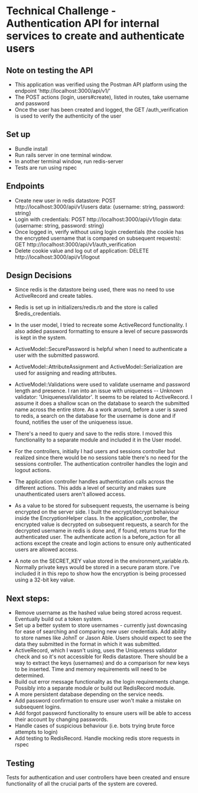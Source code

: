 # Technical Challenge - Authentication API for internal services to create and authenticate users

## Note on testing the API
* This application was verified using the Postman API platform using the endpoint 'http://localhost:3000/api/v1/'
* The POST actions (login, users#create), listed in routes, take username and password
* Once the user has been created and logged, the GET /auth_verification is used to verify the authenticity of the user

## Set up
* Bundle install
* Run rails server in one terminal window.
* In another terminal window, run redis-server
* Tests are run using rspec

## Endpoints
* Create new user in redis datastore: POST http://localhost:3000/api/v1/users data: {username: string, password: string}
* Login with credentials: POST http://localhost:3000/api/v1/login data: {username: string, password: string}
* Once logged in, verify without using login credentials (the cookie has the encrypted username that is compared on subsequent requests): GET http://localhost:3000/api/v1/auth_verification
* Delete cookie value and log out of application: DELETE http://localhost:3000/api/v1/logout

## Design Decisions
* Since redis is the datastore being used, there was no need to use ActiveRecord and create tables.
* Redis is set up in initializers/redis.rb and the store is called $redis_credentials.
* In the user model, I tried to recreate some ActiveRecord functionality. I also added password formatting to ensure a level of secure passwords is kept in the system.
* ActiveModel::SecurePassword is helpful when I need to authenticate a user with the submitted password.
* ActiveModel::AttributeAssignment and ActiveModel::Serialization are used for assigning and reading attributes.
* ActiveModel::Validations were used to validate username and password length and presence. I ran into an issue with uniqueness -- Unknown validator: 'UniquenessValidator'. It seems to be related to ActiveRecord. I assume it does a shallow scan on the database to search the submitted name across the entire store.
As a work around, before a user is saved to redis, a search on the database for the username is done and if found, notifies the user of the uniqueness issue.
* There's a need to query and save to the redis store. I moved this functionality to a separate module and included it in the User model.
* For the controllers, initially I had users and sessions controller but realized since there would be no sessions table there's no need for the sessions controller. The authentication controller handles the login and logout actions.
* The application controller handles authentication calls across the different actions. This adds a level of security and makes sure unauthenticated users aren't allowed access.

* As a value to be stored for subsequent requests, the username is being encrypted on the server side. I built the encrypt/decrypt behaiviour inside the EncryptionHelper class. In the application_controller, the encrypted value is decrypted on subsequent requests, a search for the decrypted username in redis is done and, if found, returns true for the authenticated user. The authenticate action is a before_action for all actions except the create and login actions to ensure only authenticated users are allowed access.

* A note on the SECRET_KEY value stored in the environment_variable.rb. Normally private keys would be stored in a secure param store. I've included it in this repo to show how the encryption is being processed using a 32-bit key value.

## Next steps:
* Remove username as the hashed value being stored across request. Eventually build out a token system.
* Set up a better system to store usernames - currently just downcasing for ease of searching and comparing new user credentials. Add ability to store names like JohnT or Jason Able. Users should expect to see the data they submitted in the format in which it was submitted.
* ActiveRecord, which I wasn't using, uses the Uniqueness validator check and so it's not accessible for Redis datastore. There should be a way to extract the keys (usernames) and do a comparison for new keys to be inserted. Time and memory requirements will need to be determined.
* Build out error message functionality as the login requirements change. Possibly into a separate module or build out RedisRecord module.
* A more persistent database depending on the service needs.
* Add password confirmation to ensure user won't make a mistake on subsequent logins.
* Add forgot password functionality to ensure users will be able to access their account by changing passwords.
* Handle cases of suspicious behaviour (i.e. bots trying brute force attempts to login)
* Add testing to RedisRecord. Handle mocking redis store requests in rspec

## Testing
Tests for authentication and user controllers have been created and ensure functionality of all the crucial parts of the system are covered.
